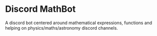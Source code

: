 # Discord MathBot

A discord bot centered around mathematical expressions, functions and helping on physics/maths/astronomy discord channels.
